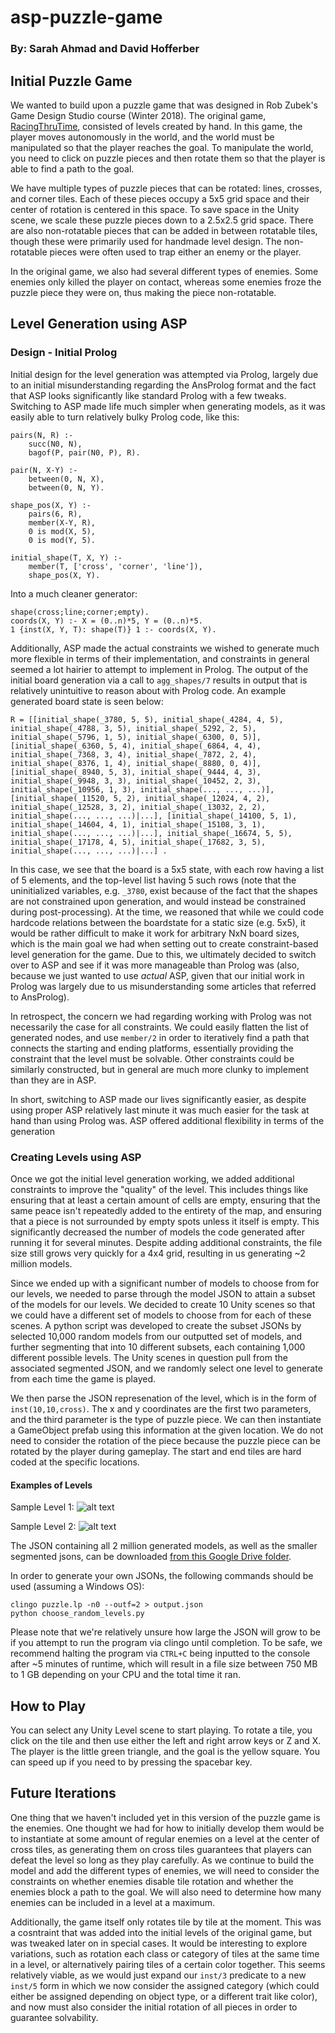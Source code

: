 # asp-puzzle-game
### By: Sarah Ahmad and David Hofferber

## Initial Puzzle Game
We wanted to build upon a puzzle game that was designed in Rob Zubek's Game Design Studio course (Winter 2018). The original game, [RacingThruTime](https://github.com/saz848/RacingThruTime), consisted of levels created by hand. In this game, the player moves autonomously in the world, and the world must be manipulated so that the player reaches the goal. To manipulate the world, you need to click on puzzle pieces and then rotate them so that the player is able to find a path to the goal.

We have multiple types of puzzle pieces that can be rotated: lines, crosses, and corner tiles. Each of these pieces occupy a 5x5 grid space and their center of rotation is centered in this space. To save space in the Unity scene, we scale these puzzle pieces down to a 2.5x2.5 grid space. There are also non-rotatable pieces that can be added in between rotatable tiles, though these were primarily used for handmade level design. The non-rotatable pieces were often used to trap either an enemy or the player. 

In the original game, we also had several different types of enemies. Some enemies only killed the player on contact, whereas some enemies froze the puzzle piece they were on, thus making the piece non-rotatable. 

## Level Generation using ASP

### Design - Initial Prolog
Initial design for the level generation was attempted via Prolog, largely due to an initial misunderstanding regarding the AnsProlog format and the fact that ASP looks significantly like standard Prolog with a few tweaks. Switching to ASP made life much simpler when generating models, as it was easily able to turn relatively bulky Prolog code, like this:
```
pairs(N, R) :-
	succ(N0, N),
	bagof(P, pair(N0, P), R).

pair(N, X-Y) :-
	between(0, N, X),
	between(0, N, Y).

shape_pos(X, Y) :-
	pairs(6, R),
	member(X-Y, R),
	0 is mod(X, 5),
	0 is mod(Y, 5).

initial_shape(T, X, Y) :-
    member(T, ['cross', 'corner', 'line']),
    shape_pos(X, Y).
```

Into a much cleaner generator:
```
shape(cross;line;corner;empty).
coords(X, Y) :- X = (0..n)*5, Y = (0..n)*5.
1 {inst(X, Y, T): shape(T)} 1 :- coords(X, Y).
```

Additionally, ASP made the actual constraints we wished to generate much more flexible in terms of their implementation, and constraints in general seemed a lot hairier to attempt to implement in Prolog. The output of the initial board generation via a call to `agg_shapes/7` results in output that is relatively unintuitive to reason about with Prolog code. An example generated board state is seen below:
```
R = [[initial_shape(_3780, 5, 5), initial_shape(_4284, 4, 5), initial_shape(_4788, 3, 5), initial_shape(_5292, 2, 5), initial_shape(_5796, 1, 5), initial_shape(_6300, 0, 5)], [initial_shape(_6360, 5, 4), initial_shape(_6864, 4, 4), initial_shape(_7368, 3, 4), initial_shape(_7872, 2, 4), initial_shape(_8376, 1, 4), initial_shape(_8880, 0, 4)], [initial_shape(_8940, 5, 3), initial_shape(_9444, 4, 3), initial_shape(_9948, 3, 3), initial_shape(_10452, 2, 3), initial_shape(_10956, 1, 3), initial_shape(..., ..., ...)], [initial_shape(_11520, 5, 2), initial_shape(_12024, 4, 2), initial_shape(_12528, 3, 2), initial_shape(_13032, 2, 2), initial_shape(..., ..., ...)|...], [initial_shape(_14100, 5, 1), initial_shape(_14604, 4, 1), initial_shape(_15108, 3, 1), initial_shape(..., ..., ...)|...], initial_shape(_16674, 5, 5), initial_shape(_17178, 4, 5), initial_shape(_17682, 3, 5), initial_shape(..., ..., ...)|...] .
```

In this case, we see that the board is a 5x5 state, with each row having a list of 5 elements, and the top-level list having 5 such rows (note that the uninitialized variables, e.g. `_3780`, exist because of the fact that the shapes are not constrained upon generation, and would instead be constrained during post-processing). At the time, we reasoned that while we could code hardcode relations between the boardstate for a static size (e.g. 5x5), it would be rather difficult to make it work for arbitrary NxN board sizes, which is the main goal we had when setting out to create constraint-based level generation for the game. Due to this, we ultimately decided to switch over to ASP and see if it was more manageable than Prolog was (also, because we just wanted to use *actual* ASP, given that our initial work in Prolog was largely due to us misunderstanding some articles that referred to AnsProlog). 

In retrospect, the concern we had regarding working with Prolog was not necessarily the case for all constraints. We could easily flatten the list of generated nodes, and use `member/2` in order to iteratively find a path that connects the starting and ending platforms, essentially providing the constraint that the level must be solvable. Other constraints could be similarly constructed, but in general are much more clunky to implement than they are in ASP.   

In short, switching to ASP made our lives significantly easier, as despite using proper ASP relatively last minute it was much easier for the task at hand than using Prolog was. ASP offered additional flexibility in terms of the generation 

### Creating Levels using ASP

Once we got the initial level generation working, we added additional constraints to improve the "quality" of the level. This includes things like ensuring that at least a certain amount of cells are empty, ensuring that the same peace isn't repeatedly added to the entirety of the map, and ensuring that a piece is not surrounded by empty spots unless it itself is empty. This significantly decreased the number of models the code generated after running it for several minutes. Despite adding additional constraints, the file size still grows very quickly for a 4x4 grid, resulting in us generating ~2 million models.

Since we ended up with a significant number of models to choose from for our levels, we needed to parse through the model JSON to attain a subset of the models for our levels. We decided to create 10 Unity scenes so that we could have a different set of models to choose from for each of these scenes. A python script was developed to create the subset JSONs by selected 10,000 random models from our outputted set of models, and further segmenting that into 10 different subsets, each containing 1,000 different possible levels. The Unity scenes in question pull from the associated segmented JSON, and we randomly select one level to generate from each time the game is played. 

We then parse the JSON represenation of the level, which is in the form of `inst(10,10,cross)`. The x and y coordinates are the first two parameters, and the third parameter is the type of puzzle piece. We can then instantiate a GameObject prefab using this information at the given location. We do not need to consider the rotation of the piece because the puzzle piece can be rotated by the player during gameplay. The start and end tiles are hard coded at the specific locations.

#### Examples of Levels
Sample Level 1:
![alt text](https://github.com/saz848/asp-puzzle-game/blob/master/example1.PNG "Sample Level 1")

Sample Level 2:
![alt text](https://github.com/saz848/asp-puzzle-game/blob/master/example2.PNG "Sample Level 2")

The JSON containing all 2 million generated models, as well as the smaller segmented jsons, can be downloaded [from this Google Drive folder](https://drive.google.com/drive/folders/1izZUHmV_7Y5GmlJufRCTfJggH4vHG2Jw?usp=sharing).

In order to generate your own JSONs, the following commands should be used (assuming a Windows OS):
```
clingo puzzle.lp -n0 --outf=2 > output.json
python choose_random_levels.py
```

Please note that we're relatively unsure how large the JSON will grow to be if you attempt to run the program via clingo until completion. To be safe, we recommend halting the program via `CTRL+C` being inputted to the console after ~5 minutes of runtime, which will result in a file size between 750 MB to 1 GB depending on your CPU and the total time it ran.

## How to Play
You can select any Unity Level scene to start playing. To rotate a tile, you click on the tile and then use either the left and right arrow keys or Z and X. The player is the little green triangle, and the goal is the yellow square. You can speed up if you need to by pressing the spacebar key. 

## Future Iterations
One thing that we haven't included yet in this version of the puzzle game is the enemies. One thought we had for how to initially develop them would be to instantiate at some amount of regular enemies on a level at the center of cross tiles, as generating them on cross tiles guarantees that players can defeat the level so long as they play carefully. As we continue to build the model and add the different types of enemies, we will need to consider the constraints on whether enemies disable tile rotation and whether the enemies block a path to the goal. We will also need to determine how many enemies can be included in a level at a maximum.

Additionally, the game itself only rotates tile by tile at the moment. This was a cosntraint that was added into the initial levels of the original game, but was tweaked later on in special cases. It would be interesting to explore variations, such as rotation each class or category of tiles at the same time in a level, or alternatively pairing tiles of a certain color together. This seems relatively viable, as we would just expand our `inst/3` predicate to a new `inst/5` form in which we now consider the assigned category (which could either be assigned depending on object type, or a different trait like color), and now must also consider the initial rotation of all pieces in order to guarantee solvability.

